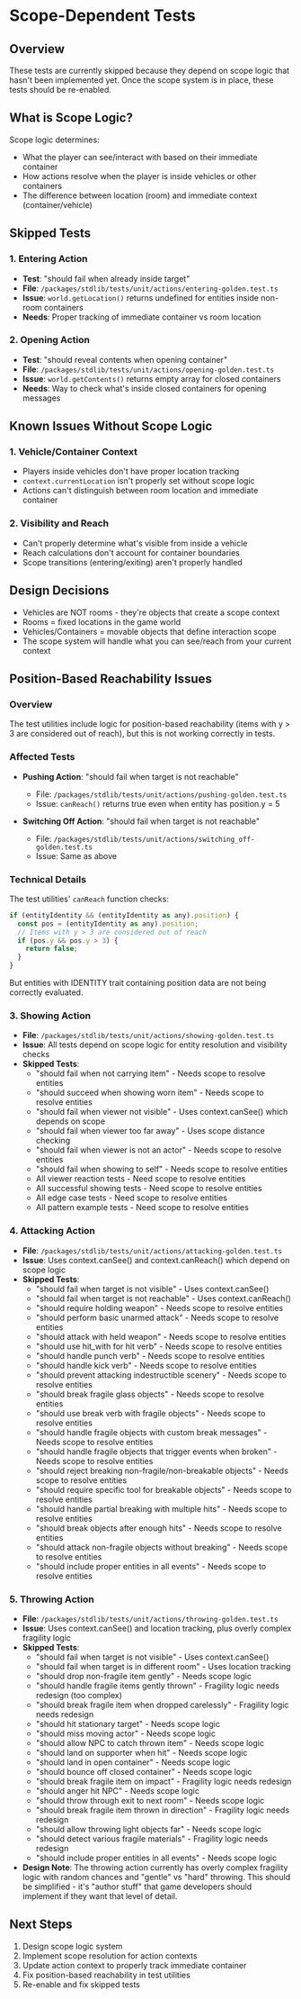 # Scope-Dependent Tests

## Overview
These tests are currently skipped because they depend on scope logic that hasn't been implemented yet. Once the scope system is in place, these tests should be re-enabled.

## What is Scope Logic?
Scope logic determines:
- What the player can see/interact with based on their immediate container
- How actions resolve when the player is inside vehicles or other containers
- The difference between location (room) and immediate context (container/vehicle)

## Skipped Tests

### 1. Entering Action
- **Test**: "should fail when already inside target"
- **File**: `/packages/stdlib/tests/unit/actions/entering-golden.test.ts`
- **Issue**: `world.getLocation()` returns undefined for entities inside non-room containers
- **Needs**: Proper tracking of immediate container vs room location

### 2. Opening Action
- **Test**: "should reveal contents when opening container"
- **File**: `/packages/stdlib/tests/unit/actions/opening-golden.test.ts`
- **Issue**: `world.getContents()` returns empty array for closed containers
- **Needs**: Way to check what's inside closed containers for opening messages

## Known Issues Without Scope Logic

### 1. Vehicle/Container Context
- Players inside vehicles don't have proper location tracking
- `context.currentLocation` isn't properly set without scope logic
- Actions can't distinguish between room location and immediate container

### 2. Visibility and Reach
- Can't properly determine what's visible from inside a vehicle
- Reach calculations don't account for container boundaries
- Scope transitions (entering/exiting) aren't properly handled

## Design Decisions
- Vehicles are NOT rooms - they're objects that create a scope context
- Rooms = fixed locations in the game world
- Vehicles/Containers = movable objects that define interaction scope
- The scope system will handle what you can see/reach from your current context

## Position-Based Reachability Issues

### Overview
The test utilities include logic for position-based reachability (items with y > 3 are considered out of reach), but this is not working correctly in tests.

### Affected Tests
- **Pushing Action**: "should fail when target is not reachable"
  - File: `/packages/stdlib/tests/unit/actions/pushing-golden.test.ts`
  - Issue: `canReach()` returns true even when entity has position.y = 5
  
- **Switching Off Action**: "should fail when target is not reachable"  
  - File: `/packages/stdlib/tests/unit/actions/switching_off-golden.test.ts`
  - Issue: Same as above

### Technical Details
The test utilities' `canReach` function checks:
```javascript
if (entityIdentity && (entityIdentity as any).position) {
  const pos = (entityIdentity as any).position;
  // Items with y > 3 are considered out of reach
  if (pos.y && pos.y > 3) {
    return false;
  }
}
```

But entities with IDENTITY trait containing position data are not being correctly evaluated.

### 3. Showing Action
- **File**: `/packages/stdlib/tests/unit/actions/showing-golden.test.ts`
- **Issue**: All tests depend on scope logic for entity resolution and visibility checks
- **Skipped Tests**:
  - "should fail when not carrying item" - Needs scope to resolve entities
  - "should succeed when showing worn item" - Needs scope to resolve entities
  - "should fail when viewer not visible" - Uses context.canSee() which depends on scope
  - "should fail when viewer too far away" - Uses scope distance checking
  - "should fail when viewer is not an actor" - Needs scope to resolve entities
  - "should fail when showing to self" - Needs scope to resolve entities
  - All viewer reaction tests - Need scope to resolve entities
  - All successful showing tests - Need scope to resolve entities
  - All edge case tests - Need scope to resolve entities
  - All pattern example tests - Need scope to resolve entities

### 4. Attacking Action
- **File**: `/packages/stdlib/tests/unit/actions/attacking-golden.test.ts`
- **Issue**: Uses context.canSee() and context.canReach() which depend on scope logic
- **Skipped Tests**:
  - "should fail when target is not visible" - Uses context.canSee()
  - "should fail when target is not reachable" - Uses context.canReach()
  - "should require holding weapon" - Needs scope to resolve entities
  - "should perform basic unarmed attack" - Needs scope to resolve entities
  - "should attack with held weapon" - Needs scope to resolve entities
  - "should use hit_with for hit verb" - Needs scope to resolve entities
  - "should handle punch verb" - Needs scope to resolve entities
  - "should handle kick verb" - Needs scope to resolve entities
  - "should prevent attacking indestructible scenery" - Needs scope to resolve entities
  - "should break fragile glass objects" - Needs scope to resolve entities
  - "should use break verb with fragile objects" - Needs scope to resolve entities
  - "should handle fragile objects with custom break messages" - Needs scope to resolve entities
  - "should handle fragile objects that trigger events when broken" - Needs scope to resolve entities
  - "should reject breaking non-fragile/non-breakable objects" - Needs scope to resolve entities
  - "should require specific tool for breakable objects" - Needs scope to resolve entities
  - "should handle partial breaking with multiple hits" - Needs scope to resolve entities
  - "should break objects after enough hits" - Needs scope to resolve entities
  - "should attack non-fragile objects without breaking" - Needs scope to resolve entities
  - "should include proper entities in all events" - Needs scope to resolve entities

### 5. Throwing Action
- **File**: `/packages/stdlib/tests/unit/actions/throwing-golden.test.ts`
- **Issue**: Uses context.canSee() and location tracking, plus overly complex fragility logic
- **Skipped Tests**:
  - "should fail when target is not visible" - Uses context.canSee()
  - "should fail when target is in different room" - Uses location tracking
  - "should drop non-fragile item gently" - Needs scope logic
  - "should handle fragile items gently thrown" - Fragility logic needs redesign (too complex)
  - "should break fragile item when dropped carelessly" - Fragility logic needs redesign
  - "should hit stationary target" - Needs scope logic
  - "should miss moving actor" - Needs scope logic
  - "should allow NPC to catch thrown item" - Needs scope logic
  - "should land on supporter when hit" - Needs scope logic
  - "should land in open container" - Needs scope logic
  - "should bounce off closed container" - Needs scope logic
  - "should break fragile item on impact" - Fragility logic needs redesign
  - "should anger hit NPC" - Needs scope logic
  - "should throw through exit to next room" - Needs scope logic
  - "should break fragile item thrown in direction" - Fragility logic needs redesign
  - "should allow throwing light objects far" - Needs scope logic
  - "should detect various fragile materials" - Fragility logic needs redesign
  - "should include proper entities in all events" - Needs scope logic
- **Design Note**: The throwing action currently has overly complex fragility logic with random chances and "gentle" vs "hard" throwing. This should be simplified - it's "author stuff" that game developers should implement if they want that level of detail.

## Next Steps
1. Design scope logic system
2. Implement scope resolution for action contexts
3. Update action context to properly track immediate container
4. Fix position-based reachability in test utilities
5. Re-enable and fix skipped tests